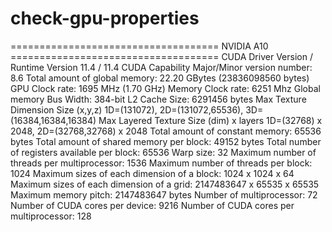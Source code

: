 # check-gpu-properties


==================================== NVIDIA A10 ====================================
  CUDA Driver Version / Runtime Version          11.4 / 11.4
  CUDA Capability Major/Minor version number:    8.6
  Total amount of global memory:                 22.20 GBytes (23836098560 bytes)
  GPU Clock rate:                                1695 MHz (1.70 GHz)
  Memory Clock rate:                             6251 Mhz
  Global memory Bus Width:                       384-bit
  L2 Cache Size:                                 6291456 bytes
  Max Texture Dimension Size (x,y,z)             1D=(131072), 2D=(131072,65536), 3D=(16384,16384,16384)
  Max Layered Texture Size (dim) x layers        1D=(32768) x 2048, 2D=(32768,32768) x 2048
  Total amount of constant memory:               65536 bytes
  Total amount of shared memory per block:       49152 bytes
  Total number of registers available per block: 65536
  Warp size:                                     32
  Maximum number of threads per multiprocessor:  1536
  Maximum number of threads per block:           1024
  Maximum sizes of each dimension of a block:    1024 x 1024 x 64
  Maximum sizes of each dimension of a grid:     2147483647 x 65535 x 65535
  Maximum memory pitch:                          2147483647 bytes
  Number of multiprocessor:                      72
  Number of CUDA cores per device:               9216
  Number of CUDA cores per multiprocessor:       128

